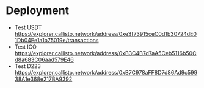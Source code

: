 # Deployment

- Test USDT https://explorer.callisto.network/address/0xe3f73915ceC0d1b30724dE01Db04Ee1a1b75019e/transactions
- Test ICO https://explorer.callisto.network/address/0xB3C4B7d7aA5Ceb5116b50Cd8a683C06aad579E46
- Test D223 https://explorer.callisto.network/address/0xB7C978aFF8D7d86Ad9c59938A1e368e217BA9392
